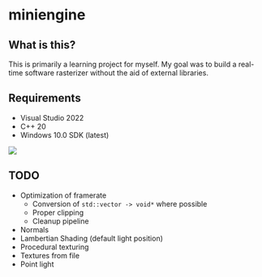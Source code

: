 # miniengine

## What is this?
This is primarily a learning project for myself. My goal was to build a real-time software rasterizer without the aid of external libraries.

## Requirements
- Visual Studio 2022
- C++ 20
- Windows 10.0 SDK (latest)

![](https://github.com/thomascswalker/miniengine/blob/ca63d62682592c27f7ef82e97fca5b7c4f1eb4a4/images/cow.gif)

## TODO
- Optimization of framerate
  - Conversion of `std::vector -> void*` where possible
  - Proper clipping
  - Cleanup pipeline
- Normals
- Lambertian Shading (default light position)
- Procedural texturing
- Textures from file
- Point light

